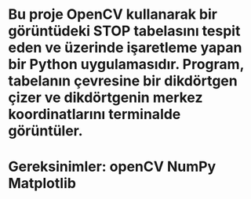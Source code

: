 # Bu proje OpenCV kullanarak bir görüntüdeki STOP tabelasını tespit eden ve üzerinde işaretleme yapan bir Python uygulamasıdır. Program, tabelanın çevresine bir dikdörtgen çizer ve dikdörtgenin merkez koordinatlarını terminalde görüntüler.

# Gereksinimler: openCV NumPy Matplotlib
